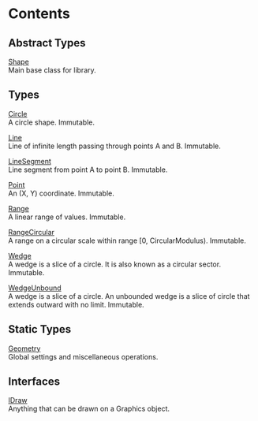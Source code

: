 # Contents

## Abstract Types

[Shape](Shape.md)  
Main base class for library.

## Types

[Circle](Circle.md)  
A circle shape. Immutable.

[Line](Line.md)  
Line of infinite length passing through points A and B. Immutable.

[LineSegment](LineSegment.md)  
Line segment from point A to point B. Immutable.

[Point](Point.md)  
An (X, Y) coordinate. Immutable.

[Range](Range.md)  
A linear range of values. Immutable.

[RangeCircular](RangeCircular.md)  
A range on a circular scale within range [0, CircularModulus). Immutable.

[Wedge](Wedge.md)  
A wedge is a slice of a circle. It is also known as a circular sector. Immutable.

[WedgeUnbound](WedgeUnbound.md)  
A wedge is a slice of a circle. An unbounded wedge is a slice of circle that extends outward with no limit. Immutable.

## Static Types

[Geometry](Geometry.md)  
Global settings and miscellaneous operations.

## Interfaces

[IDraw](IDraw.md)  
Anything that can be drawn on a Graphics object.

